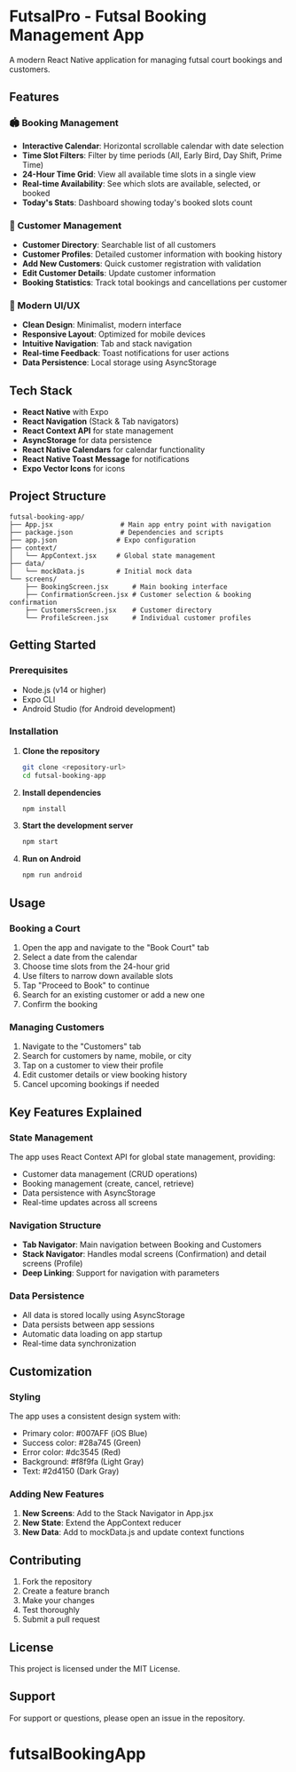 # FutsalPro - Futsal Booking Management App

A modern React Native application for managing futsal court bookings and customers.

## Features

### 🏟️ Booking Management

- **Interactive Calendar**: Horizontal scrollable calendar with date selection
- **Time Slot Filters**: Filter by time periods (All, Early Bird, Day Shift, Prime Time)
- **24-Hour Time Grid**: View all available time slots in a single view
- **Real-time Availability**: See which slots are available, selected, or booked
- **Today's Stats**: Dashboard showing today's booked slots count

### 👥 Customer Management

- **Customer Directory**: Searchable list of all customers
- **Customer Profiles**: Detailed customer information with booking history
- **Add New Customers**: Quick customer registration with validation
- **Edit Customer Details**: Update customer information
- **Booking Statistics**: Track total bookings and cancellations per customer

### 📱 Modern UI/UX

- **Clean Design**: Minimalist, modern interface
- **Responsive Layout**: Optimized for mobile devices
- **Intuitive Navigation**: Tab and stack navigation
- **Real-time Feedback**: Toast notifications for user actions
- **Data Persistence**: Local storage using AsyncStorage

## Tech Stack

- **React Native** with Expo
- **React Navigation** (Stack & Tab navigators)
- **React Context API** for state management
- **AsyncStorage** for data persistence
- **React Native Calendars** for calendar functionality
- **React Native Toast Message** for notifications
- **Expo Vector Icons** for icons

## Project Structure

```
futsal-booking-app/
├── App.jsx                 # Main app entry point with navigation
├── package.json            # Dependencies and scripts
├── app.json               # Expo configuration
├── context/
│   └── AppContext.jsx     # Global state management
├── data/
│   └── mockData.js        # Initial mock data
└── screens/
    ├── BookingScreen.jsx      # Main booking interface
    ├── ConfirmationScreen.jsx # Customer selection & booking confirmation
    ├── CustomersScreen.jsx    # Customer directory
    └── ProfileScreen.jsx      # Individual customer profiles
```

## Getting Started

### Prerequisites

- Node.js (v14 or higher)
- Expo CLI
- Android Studio (for Android development)

### Installation

1. **Clone the repository**

   ```bash
   git clone <repository-url>
   cd futsal-booking-app
   ```

2. **Install dependencies**

   ```bash
   npm install
   ```

3. **Start the development server**

   ```bash
   npm start
   ```

4. **Run on Android**
   ```bash
   npm run android
   ```

## Usage

### Booking a Court

1. Open the app and navigate to the "Book Court" tab
2. Select a date from the calendar
3. Choose time slots from the 24-hour grid
4. Use filters to narrow down available slots
5. Tap "Proceed to Book" to continue
6. Search for an existing customer or add a new one
7. Confirm the booking

### Managing Customers

1. Navigate to the "Customers" tab
2. Search for customers by name, mobile, or city
3. Tap on a customer to view their profile
4. Edit customer details or view booking history
5. Cancel upcoming bookings if needed

## Key Features Explained

### State Management

The app uses React Context API for global state management, providing:

- Customer data management (CRUD operations)
- Booking management (create, cancel, retrieve)
- Data persistence with AsyncStorage
- Real-time updates across all screens

### Navigation Structure

- **Tab Navigator**: Main navigation between Booking and Customers
- **Stack Navigator**: Handles modal screens (Confirmation) and detail screens (Profile)
- **Deep Linking**: Support for navigation with parameters

### Data Persistence

- All data is stored locally using AsyncStorage
- Data persists between app sessions
- Automatic data loading on app startup
- Real-time data synchronization

## Customization

### Styling

The app uses a consistent design system with:

- Primary color: #007AFF (iOS Blue)
- Success color: #28a745 (Green)
- Error color: #dc3545 (Red)
- Background: #f8f9fa (Light Gray)
- Text: #2d4150 (Dark Gray)

### Adding New Features

1. **New Screens**: Add to the Stack Navigator in App.jsx
2. **New State**: Extend the AppContext reducer
3. **New Data**: Add to mockData.js and update context functions

## Contributing

1. Fork the repository
2. Create a feature branch
3. Make your changes
4. Test thoroughly
5. Submit a pull request

## License

This project is licensed under the MIT License.

## Support

For support or questions, please open an issue in the repository.
# futsalBookingApp
